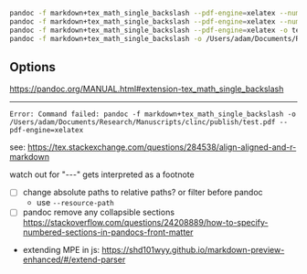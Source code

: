 ```bash
pandoc -f markdown+tex_math_single_backslash --pdf-engine=xelatex --numbered-sections -o test.pdf manuscript_v0.md
pandoc -f markdown+tex_math_single_backslash --pdf-engine=xelatex --numbered-sections -o test.pdf test.md
pandoc -f markdown+tex_math_single_backslash --pdf-engine=xelatex -o test.pdf test.md ; open test.pdf
pandoc -f markdown+tex_math_single_backslash -o /Users/adam/Documents/Research/Manuscripts/clinc/publish/test.pdf --pdf-engine=pdflatex
```
## Options
https://pandoc.org/MANUAL.html#extension-tex_math_single_backslash

---
`Error: Command failed: pandoc -f markdown+tex_math_single_backslash -o /Users/adam/Documents/Research/Manuscripts/clinc/publish/test.pdf --pdf-engine=xelatex`
 
see: https://tex.stackexchange.com/questions/284538/align-aligned-and-r-markdown
 
 watch out for "---" gets interpreted as a footnote
 
 - [ ] change absolute paths to relative paths? or filter before pandoc
	- use `--resource-path`
 - [ ] pandoc remove any collapsible sections
 https://stackoverflow.com/questions/24208889/how-to-specify-numbered-sections-in-pandocs-front-matter
 
- extending MPE in js: https://shd101wyy.github.io/markdown-preview-enhanced/#/extend-parser